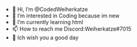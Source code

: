 - 👋 Hi, I’m @CodedWeiherkatze
- 👀 I’m interested in Coding because im new
- 🌱 I’m currently learning html
- 📫 How to reach me Discord:Weiherkatze#7015
- 👋 Ich wish you a good day
<!---
CodedWeiherkatze/CodedWeiherkatze is a ✨ special ✨ repository because its `README.md` (this file) appears on your GitHub profile.
You can click the Preview link to take a look at your changes.
--->

